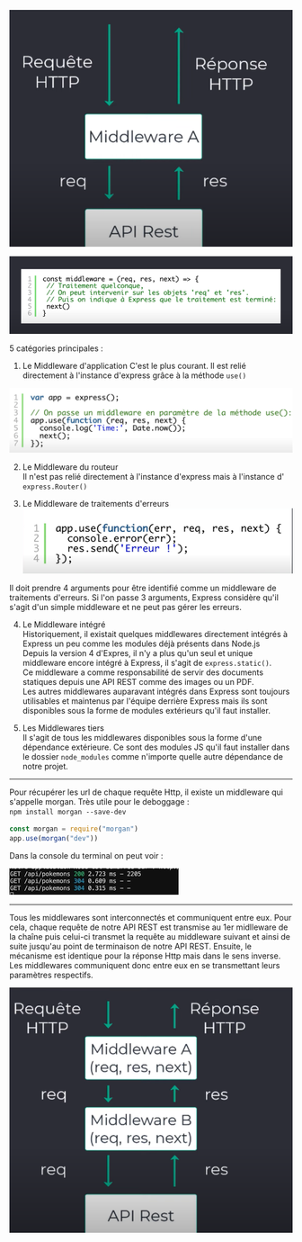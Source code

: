 ![middleware](/images/middleware.png)  


![middleware](/images/middleware2.png)  

5 catégories principales :  
1. Le Middleware d'application
C'est le plus courant. Il est relié directement à l'instance d'express grâce à la méthode `use()`

![cat1](/images/cat1.png)

2. Le Middleware du routeur  
Il n'est pas relié directement à l'instance d'express mais à l'instance d' `express.Router()`

3. Le Middleware de traitements d'erreurs  
![cat3](/images/cat3.png)  

Il doit prendre 4 arguments pour être identifié comme un middleware de traitements d'erreurs. Si l'on passe 3 arguments, Express considère qu'il s'agit d'un simple middleware et ne peut pas gérer les erreurs.  

4. Le Middleware intégré  
Historiquement, il existait quelques middlewares directement intégrés à Express un peu comme les modules déjà présents dans Node.js  
Depuis la version 4 d'Expres, il n'y a plus qu'un seul et unique middleware encore intégré à Express, il s'agit de `express.static()`.  
Ce middleware a comme responsabilité de servir des documents statiques depuis une API REST comme des images ou un PDF.  
Les autres middlewares auparavant intégrés dans Express sont toujours utilisables et maintenus par l'équipe derrière Express mais ils sont disponibles sous la forme de modules extérieurs qu'il faut installer.

5. Les Middlewares tiers  
Il s'agit de tous les middlewares disponibles sous la forme d'une dépendance extérieure. Ce sont des modules JS qu'il faut installer dans le dossier `node_modules` comme n'importe quelle autre dépendance de notre projet.

---

Pour récupérer les url de chaque requête Http, il existe un middleware qui s'appelle morgan. Très utile pour le deboggage :  
`npm install morgan --save-dev`  
```js
const morgan = require("morgan")
app.use(morgan("dev"))
```
Dans la console du terminal on peut voir :  

![morgan](/images/morgan.png)

---
Tous les middlewares sont interconnectés et communiquent entre eux. Pour cela, chaque requête de notre API REST est transmise au 1er midlleware de la chaîne puis celui-ci transmet la requête au middleware suivant et ainsi de suite jusqu'au point de terminaison de notre API REST. Ensuite, le mécanisme est identique pour la réponse Http mais dans le sens inverse.  
Les middlewares communiquent donc entre eux en se transmettant leurs paramètres respectifs.  

![comm](/images/comMiddlewares.png)